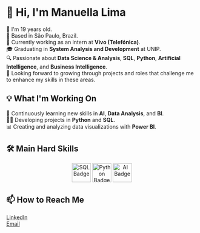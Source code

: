   # 💮 Hi, I'm Manuella Lima

🎂 I'm 19 years old.  
📍 Based in São Paulo, Brazil.  
💼 Currently working as an intern at **Vivo (Telefónica)**.  
🎓 Graduating in **System Analysis and Development** at UNIP.  
🔍 Passionate about **Data Science & Analysis**, **SQL**, **Python**, **Artificial Intelligence**, and **Business Intelligence**.  
🚀 Looking forward to growing through projects and roles that challenge me to enhance my skills in these areas.  

## 💡 What I'm Working On
🌱 Continuously learning new skills in **AI**, **Data Analysis**, and **BI**.  
🧑‍💻 Developing projects in **Python** and **SQL**.  
📊 Creating and analyzing data visualizations with **Power BI**.

## 🛠️ Main Hard Skills

<p align="center">
  <img src="https://github.com/user-attachments/assets/2295fa03-9074-494f-85e3-28d106fcbb25" alt="SQL Badge" width="50" height="50">
  <img src="https://github.com/user-attachments/assets/d15c298d-8bd0-4b79-9e88-35fe26e713a8" alt="Python Badge" width="50" height="50">
  <img src="https://github.com/user-attachments/assets/9aaf219c-41be-4e44-bc80-8ae760c030dc" alt="AI Badge" width="50" height="50">
</p>

## 📫 How to Reach Me
[LinkedIn](https://www.linkedin.com/in/manuella-lima)  
[Email](manuella.silvalima@gmail.com)



